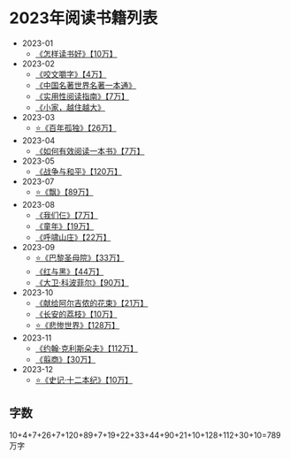 # 2023年阅读书籍列表

- 2023-01
  - [《怎样读书好》【10万】](/docs/read/《怎样读书好》.md)
- 2023-02
  - [《咬文嚼字》【4万】](/docs/read/《咬文嚼字》.md)
  - [《中国名著世界名著一本通》](/docs/read/《中国名著世界名著一本通》.md)
  - [《实用性阅读指南》【7万】](/docs/read/《实用性阅读指南》.md)
  - [《小家，越住越大》](/docs/read/《小家，越住越大》.md)
- 2023-03
  - [⭐️《百年孤独》【26万】](/docs/read/《百年孤独》.md)
- 2023-04
  - [《如何有效阅读一本书》【7万】](/docs/read/《如何有效阅读一本书》.md)
- 2023-05
  - [《战争与和平》【120万】](/docs/read/《战争与和平》.md)
- 2023-07
  - [⭐️《飘》【89万】](/docs/read/《飘》.md)
- 2023-08
  - [《我们仨》【7万】](/docs/read/《我们仨》.md)
  - [《童年》【19万】](/docs/read/《童年》.md)
  - [《呼啸山庄》【22万】](/docs/read/《呼啸山庄》.md)
- 2023-09
  - [⭐️《巴黎圣母院》【33万】](/docs/read/《巴黎圣母院》.md)
  - [《红与黑》【44万】](/docs/read/《红与黑》.md)
  - [《大卫·科波菲尔》【90万】](/docs/read/《大卫·科波菲尔》.md)
- 2023-10
  - [《献给阿尔吉侬的花束》【21万】](/docs/read/《献给阿尔吉侬的花束》.md)
  - [《长安的荔枝》【10万】](/docs/read/《长安的荔枝》.md)
  - [⭐️《悲惨世界》【128万】](/docs/read/《悲惨世界》.md)
- 2023-11
  - [《约翰·克利斯朵夫》【112万】](/docs/read/《约翰·克利斯朵夫》.md)
  - [《翦商》【30万】](/docs/read/《翦商》.md)
- 2023-12
  - [⭐️《史记·十二本纪》【10万】](/docs/read-history/1-《史记》/《史记·十二本纪·1五帝本纪》.md)

## 字数

10+4+7+26+7+120+89+7+19+22+33+44+90+21+10+128+112+30+10=789万字